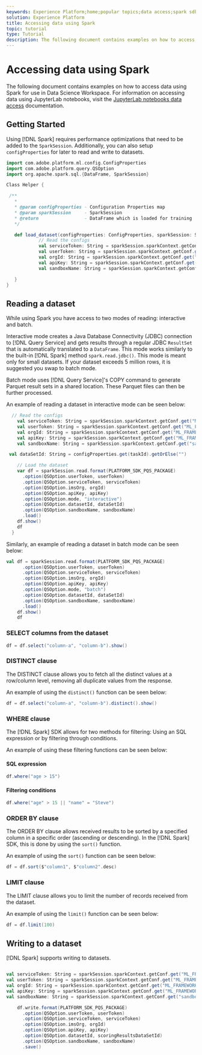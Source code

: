 ```yaml
---
keywords: Experience Platform;home;popular topics;data access;spark sdk;data access api;spark recipe;read spark;write spark
solution: Experience Platform
title: Accessing data using Spark
topic: tutorial
type: Tutorial
description: The following document contains examples on how to access data using Spark for use in Data Science Workspace.
---
```


# Accessing data using Spark

The following document contains examples on how to access data using Spark for use in Data Science Workspace. For information on accessing data using JupyterLab notebooks, visit the [JupyterLab notebooks data access](../jupyterlab/access-notebook-data.md) documentation.

## Getting Started

Using [!DNL Spark] requires performance optimizations that need to be added to the `SparkSession`. Additionally, you can also setup `configProperties` for later to read and write to datasets.

```scala
import com.adobe.platform.ml.config.ConfigProperties
import com.adobe.platform.query.QSOption
import org.apache.spark.sql.{DataFrame, SparkSession}

Class Helper {

 /**
   *
   * @param configProperties - Configuration Properties map
   * @param sparkSession     - SparkSession
   * @return                 - DataFrame which is loaded for training
   */

   def load_dataset(configProperties: ConfigProperties, sparkSession: SparkSession, taskId: String): DataFrame = {
            // Read the configs
            val serviceToken: String = sparkSession.sparkContext.getConf.get("ML_FRAMEWORK_IMS_ML_TOKEN", "").toString
            val userToken: String = sparkSession.sparkContext.getConf.get("ML_FRAMEWORK_IMS_TOKEN", "").toString
            val orgId: String = sparkSession.sparkContext.getConf.get("ML_FRAMEWORK_IMS_ORG_ID", "").toString
            val apiKey: String = sparkSession.sparkContext.getConf.get("ML_FRAMEWORK_IMS_CLIENT_ID", "").toString
            val sandboxName: String = sparkSession.sparkContext.getConf.get("sandboxName", "").toString

   }
}
```

## Reading a dataset

While using Spark you have access to two modes of reading: interactive and batch.

Interactive mode creates a Java Database Connectivity (JDBC) connection to [!DNL Query Service] and gets results through a regular JDBC `ResultSet` that is automatically translated to a `DataFrame`. This mode works similarly to the built-in [!DNL Spark] method `spark.read.jdbc()`. This mode is meant only for small datasets. If your dataset exceeds 5 million rows, it is suggested you swap to batch mode.

Batch mode uses [!DNL Query Service]'s COPY command to generate Parquet result sets in a shared location. These Parquet files can then be further processed.

An example of reading a dataset in interactive mode can be seen below:

```scala
  // Read the configs
    val serviceToken: String = sparkSession.sparkContext.getConf.get("ML_FRAMEWORK_IMS_ML_TOKEN", "").toString
    val userToken: String = sparkSession.sparkContext.getConf.get("ML_FRAMEWORK_IMS_TOKEN", "").toString
    val orgId: String = sparkSession.sparkContext.getConf.get("ML_FRAMEWORK_IMS_ORG_ID", "").toString
    val apiKey: String = sparkSession.sparkContext.getConf.get("ML_FRAMEWORK_IMS_CLIENT_ID", "").toString
    val sandboxName: String = sparkSession.sparkContext.getConf.get("sandboxName", "").toString

 val dataSetId: String = configProperties.get(taskId).getOrElse("")

    // Load the dataset
    var df = sparkSession.read.format(PLATFORM_SDK_PQS_PACKAGE)
      .option(QSOption.userToken, userToken)
      .option(QSOption.serviceToken, serviceToken)
      .option(QSOption.imsOrg, orgId)
      .option(QSOption.apiKey, apiKey)
      .option(QSOption.mode, "interactive")
      .option(QSOption.datasetId, dataSetId)
      .option(QSOption.sandboxName, sandboxName)
      .load()
    df.show()
    df
  }
```

Similarly, an example of reading a dataset in batch mode can be seen below:

```scala
val df = sparkSession.read.format(PLATFORM_SDK_PQS_PACKAGE)
      .option(QSOption.userToken, userToken)
      .option(QSOption.serviceToken, serviceToken)
      .option(QSOption.imsOrg, orgId)
      .option(QSOption.apiKey, apiKey)
      .option(QSOption.mode, "batch")
      .option(QSOption.datasetId, dataSetId)
      .option(QSOption.sandboxName, sandboxName)
      .load()
    df.show()
    df
```

### SELECT columns from the dataset

```scala
df = df.select("column-a", "column-b").show()
```

### DISTINCT clause

The DISTINCT clause allows you to fetch all the distinct values at a row/column level, removing all duplicate values from the response.

An example of using the `distinct()` function can be seen below:

```scala
df = df.select("column-a", "column-b").distinct().show()
```

### WHERE clause

The [!DNL Spark] SDK allows for two methods for filtering: Using an SQL expression or by filtering through conditions.

An example of using these filtering functions can be seen below:

#### SQL expression

```scala
df.where("age > 15")
```

#### Filtering conditions

```scala
df.where("age" > 15 || "name" = "Steve")
```

### ORDER BY clause

The ORDER BY clause allows received results to be sorted by a specified column in a specific order (ascending or descending). In the [!DNL Spark] SDK, this is done by using the `sort()` function.

An example of using the `sort()` function can be seen below:

```scala
df = df.sort($"column1", $"column2".desc)
```

### LIMIT clause

The LIMIT clause allows you to limit the number of records received from the dataset.

An example of using the `limit()` function can be seen below:

```scala
df = df.limit(100)
```

## Writing to a dataset

[!DNL Spark] supports writing to datasets.

```scala

val serviceToken: String = sparkSession.sparkContext.getConf.get("ML_FRAMEWORK_IMS_ML_TOKEN", "").toString
val userToken: String = sparkSession.sparkContext.getConf.get("ML_FRAMEWORK_IMS_TOKEN", "").toString
val orgId: String = sparkSession.sparkContext.getConf.get("ML_FRAMEWORK_IMS_ORG_ID", "").toString
val apiKey: String = sparkSession.sparkContext.getConf.get("ML_FRAMEWORK_IMS_CLIENT_ID", "").toString
val sandboxName: String = sparkSession.sparkContext.getConf.get("sandboxName", "").toString 

    df.write.format(PLATFORM_SDK_PQS_PACKAGE)
      .option(QSOption.userToken, userToken)
      .option(QSOption.serviceToken, serviceToken)
      .option(QSOption.imsOrg, orgId)
      .option(QSOption.apiKey, apiKey)
      .option(QSOption.datasetId, scoringResultsDataSetId)
      .option(QSOption.sandboxName, sandboxName)
      .save()
```